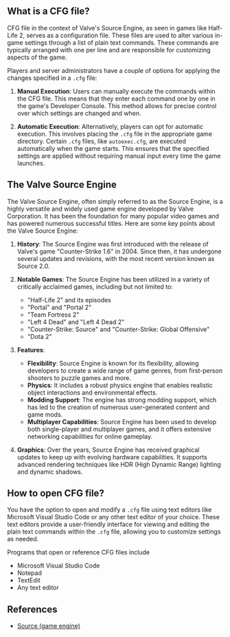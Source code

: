 ## What is a CFG file?

CFG file in the context of Valve's Source Engine, as seen in games like Half-Life 2, serves as a configuration file. These files are used to alter various in-game settings through a list of plain text commands. These commands are typically arranged with one per line and are responsible for customizing aspects of the game.

Players and server administrators have a couple of options for applying the changes specified in a `.cfg` file:

1.  **Manual Execution**: Users can manually execute the commands within the CFG file. This means that they enter each command one by one in the game's Developer Console. This method allows for precise control over which settings are changed and when.
    
2.  **Automatic Execution**: Alternatively, players can opt for automatic execution. This involves placing the `.cfg` file in the appropriate game directory. Certain `.cfg` files, like `autoexec.cfg`, are executed automatically when the game starts. This ensures that the specified settings are applied without requiring manual input every time the game launches.

## The Valve Source Engine

The Valve Source Engine, often simply referred to as the Source Engine, is a highly versatile and widely used game engine developed by Valve Corporation. It has been the foundation for many popular video games and has powered numerous successful titles. Here are some key points about the Valve Source Engine:

1.  **History**: The Source Engine was first introduced with the release of Valve's game "Counter-Strike 1.6" in 2004. Since then, it has undergone several updates and revisions, with the most recent version known as Source 2.0.
    
2.  **Notable Games**: The Source Engine has been utilized in a variety of critically acclaimed games, including but not limited to:
    
    -   "Half-Life 2" and its episodes
    -   "Portal" and "Portal 2"
    -   "Team Fortress 2"
    -   "Left 4 Dead" and "Left 4 Dead 2"
    -   "Counter-Strike: Source" and "Counter-Strike: Global Offensive"
    -   "Dota 2"
3.  **Features**:
    
    -   **Flexibility**: Source Engine is known for its flexibility, allowing developers to create a wide range of game genres, from first-person shooters to puzzle games and more.
    -   **Physics**: It includes a robust physics engine that enables realistic object interactions and environmental effects.
    -   **Modding Support**: The engine has strong modding support, which has led to the creation of numerous user-generated content and game mods.
    -   **Multiplayer Capabilities**: Source Engine has been used to develop both single-player and multiplayer games, and it offers extensive networking capabilities for online gameplay.
    
4.  **Graphics**: Over the years, Source Engine has received graphical updates to keep up with evolving hardware capabilities. It supports advanced rendering techniques like HDR (High Dynamic Range) lighting and dynamic shadows.

## How to open CFG file?

You have the option to open and modify a `.cfg` file using text editors like Microsoft Visual Studio Code or any other text editor of your choice. These text editors provide a user-friendly interface for viewing and editing the plain text commands within the `.cfg` file, allowing you to customize settings as needed.

Programs that open or reference CFG files include

- Microsoft Visual Studio Code
- Notepad
- TextEdit
- Any text editor

## References
* [Source (game engine)](https://en.wikipedia.org/wiki/Source_(game_engine))
